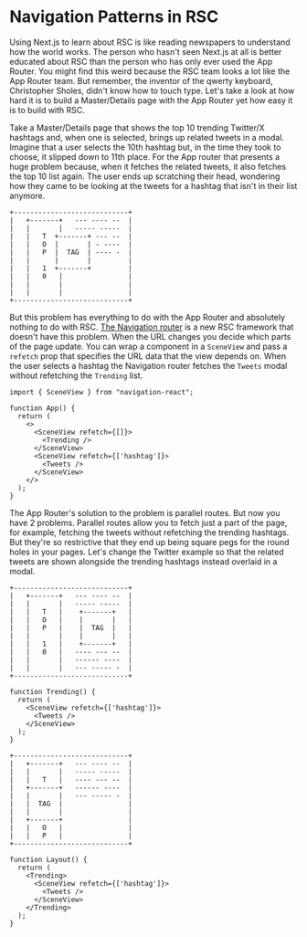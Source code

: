 # Navigation Patterns in RSC

Using Next.js to learn about RSC is like reading newspapers to understand how the world works. The person who hasn't seen Next.js at all is better educated about RSC than the person who has only ever used the App Router. You might find this weird because the RSC team looks a lot like the App Router team. But remember, the inventor of the qwerty keyboard, Christopher Sholes, didn't know how to touch type. Let's take a look at how hard it is to build a Master/Details page with the App Router yet how easy it is to build with RSC.

Take a Master/Details page that shows the top 10 trending Twitter/X hashtags and, when one is selected, brings up related tweets in a modal. Imagine that a user selects the 10th hashtag but, in the time they took to choose, it slipped down to 11th place. For the App router that presents a huge problem because, when it fetches the related tweets, it also fetches the top 10 list again. The user ends up scratching their head, wondering how they came to be looking at the tweets for a hashtag that isn't in their list anymore.

```
+----------------------------+
|   +-------+   --- ---- --  |
|   |       |   ----- -----  |
|   |   T  +-------+ --- --  |
|   |   O  |       | - ----  |
|   |   P  |  TAG  | ---- -  |
|   |      |       |         |
|   |   1  +-------+         |
|   |   0   |                |
|   |       |                |
|   |       |                |
+----------------------------+
```

But this problem has everything to do with the App Router and absolutely nothing to do with RSC. [The Navigation router](https://grahammendick.github.io/navigation/) is a new RSC framework that doesn't have this problem. When the URL changes you decide which parts of the page update. You can wrap a component in a `SceneView` and pass a `refetch` prop that specifies the URL data that the view depends on. When the user selects a hashtag the Navigation router fetches the `Tweets` modal without refetching the `Trending` list.

```tsx
import { SceneView } from "navigation-react";

function App() {
  return (
    <>
      <SceneView refetch={[]}>
        <Trending />
      </SceneView>
      <SceneView refetch={['hashtag']}>
        <Tweets />
      </SceneView>
    </>
  );
}
```

The App Router's solution to the problem is parallel routes. But now you have 2 problems. Parallel routes allow you to fetch just a part of the page, for example, fetching the tweets without refetching the trending hashtags. But they're so restrictive that they end up being square pegs for the round holes in your pages. Let's change the Twitter example so that the related tweets are shown alongside the trending hashtags instead overlaid in a modal.

```
+----------------------------+
|   +-------+   --- ---- --  |
|   |       |   ----- -----  |
|   |   T   |    +-------+   |
|   |   O   |    |       |   |
|   |   P   |    |  TAG  |   |
|   |       |    |       |   |
|   |   1   |    +-------+   |
|   |   0   |   ---- --- --  |
|   |       |   ------ ----  |
|   |       |   --- ----- -  |
+----------------------------+
```



```tsx
function Trending() {
  return (
    <SceneView refetch={['hashtag']}>
      <Tweets />
    </SceneView>
  );
}
```

```
+----------------------------+
|   +-------+   --- ---- --  |
|   |       |   ----- -----  |
|   |   T   |   ---- --- --  |
|   +-------+   ------ ----  |
|   |       |   --- ----- -  |
|   |  TAG  |                |
|   |       |                |
|   +-------+                |
|   |   O   |                |
|   |   P   |                |
+----------------------------+
```


```tsx
function Layout() {
  return (
    <Trending>
      <SceneView refetch={['hashtag']}>
        <Tweets />
      </SceneView>
    </Trending>
  );
}

```
